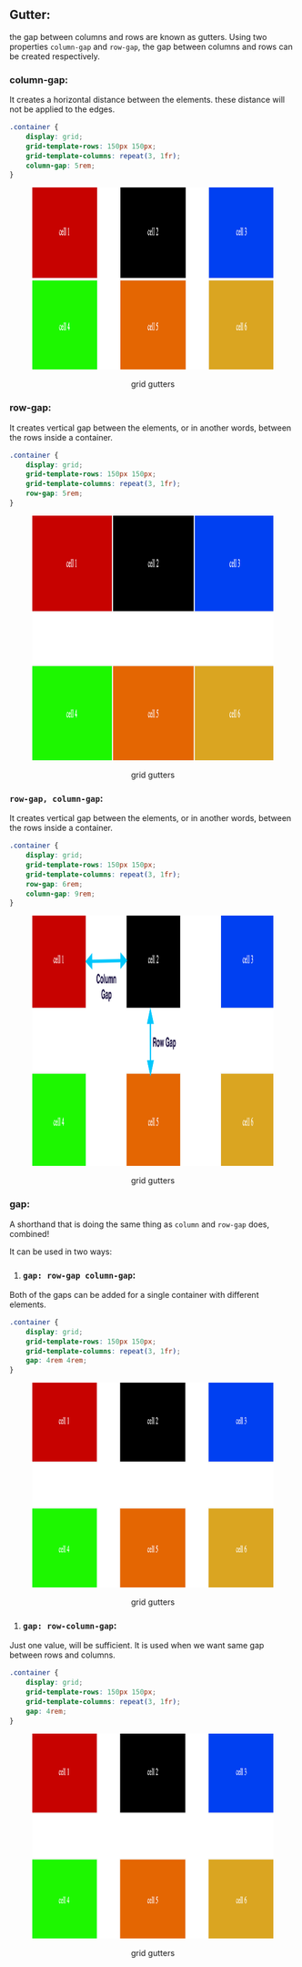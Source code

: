 ## Gutter:

the gap between columns and rows are known as gutters.
Using two properties `column-gap` and `row-gap`, the gap between columns and rows can be created respectively.

### column-gap:

It creates a horizontal distance between the elements. these distance will not be applied to the edges.

```css
.container {
	display: grid;
	grid-template-rows: 150px 150px;
	grid-template-columns: repeat(3, 1fr);
	column-gap: 5rem;
}
```

<figure> 
<img src="../assets/gap/col-gap.png" alt="grid gutter" height="320" width="1192" />
<figcaption><p align="center">grid gutters</p></figcaption>
</figure>

### row-gap:

It creates vertical gap between the elements, or in another words, between the rows inside a container.

```css
.container {
	display: grid;
	grid-template-rows: 150px 150px;
	grid-template-columns: repeat(3, 1fr);
	row-gap: 5rem;
}
```

<figure> 
<img src="../assets/gap/row-gap.png" alt="grid gutter" height="430" width="1192" />
<figcaption><p align="center">grid gutters</p></figcaption>
</figure>

### `row-gap, column-gap`:

It creates vertical gap between the elements, or in another words, between the rows inside a container.

```css
.container {
	display: grid;
	grid-template-rows: 150px 150px;
	grid-template-columns: repeat(3, 1fr);
	row-gap: 6rem;
	column-gap: 9rem;
}
```

<figure> 
<img src="../assets/gap/row-col.png" alt="grid gutter using row and column" height="440" width="1192" />
<figcaption><p align="center">grid gutters</p></figcaption>
</figure>

### gap:

A shorthand that is doing the same thing as `column` and `row-gap` does, combined!

It can be used in two ways:

1. ### `gap: row-gap column-gap`:

Both of the gaps can be added for a single container with different elements.

```css
.container {
	display: grid;
	grid-template-rows: 150px 150px;
	grid-template-columns: repeat(3, 1fr);
	gap: 4rem 4rem;
}
```

<figure> 
<img src="../assets/gap/gap.png" alt="grid gutter using row and column" height="360" width="1192" />
<figcaption><p align="center">grid gutters</p></figcaption>
</figure>

1. ### `gap: row-column-gap`:

Just one value, will be sufficient. It is used when we want same gap between rows and columns.

```css
.container {
	display: grid;
	grid-template-rows: 150px 150px;
	grid-template-columns: repeat(3, 1fr);
	gap: 4rem;
}
```

<figure> 
<img src="../assets/gap/gap.png" alt="grid gutter using gap property" height="360" width="1192" />
<figcaption><p align="center">grid gutters</p></figcaption>
</figure>
